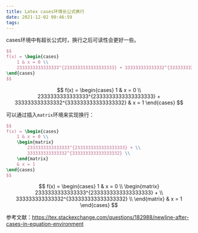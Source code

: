 ```yaml
---
title: Latex cases环境长公式换行
date: 2021-12-02 00:46:59
tags:
---
```


cases环境中有超长公式时，换行之后可读性会更好一些。

```tex
$$
f(x) = \begin{cases}
    1 & x = 0 \\
    2333333333333333^{2333333333333333333} + 333333333333332^{333333333333333332} & x = 1
\end{cases}
$$
```

$$
f(x) = \begin{cases}
    1 & x = 0 \\
    2333333333333333^{2333333333333333333} + 333333333333332^{333333333333333332} & x = 1
\end{cases}
$$

可以通过插入`matrix`环境来实现换行：

```tex
$$
f(x) = \begin{cases}
    1 & x = 0 \\
    \begin{matrix}
        2333333333333333^{2333333333333333333} + \\
        333333333333332^{333333333333333332} \\
    \end{matrix}
    & x = 1
\end{cases}
$$
```

$$
f(x) = \begin{cases}
    1 & x = 0 \\
    \begin{matrix}
        2333333333333333^{2333333333333333333} + \\
        333333333333332^{333333333333333332} \\
    \end{matrix}
    & x = 1
\end{cases}
$$

参考文献：<https://tex.stackexchange.com/questions/182988/newline-after-cases-in-equation-environment>
